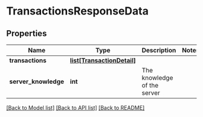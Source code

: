 # TransactionsResponseData

## Properties
Name | Type | Description | Notes
------------ | ------------- | ------------- | -------------
**transactions** | [**list[TransactionDetail]**](TransactionDetail.md) |  | 
**server_knowledge** | **int** | The knowledge of the server | 

[[Back to Model list]](../README.md#documentation-for-models) [[Back to API list]](../README.md#documentation-for-api-endpoints) [[Back to README]](../README.md)


